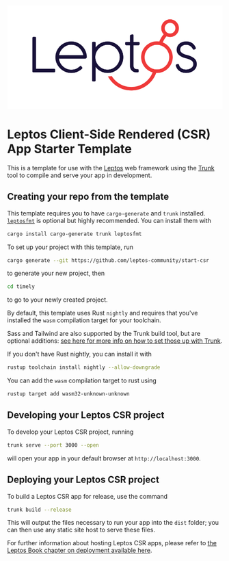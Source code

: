 <picture>
    <source srcset="https://raw.githubusercontent.com/leptos-rs/leptos/main/docs/logos/Leptos_logo_Solid_White.svg" media="(prefers-color-scheme: dark)">
    <img src="https://raw.githubusercontent.com/leptos-rs/leptos/main/docs/logos/Leptos_logo_RGB.svg" alt="Leptos Logo">
</picture>

# Leptos Client-Side Rendered (CSR) App Starter Template

This is a template for use with the [Leptos][Leptos] web framework using the [Trunk][Trunk] tool to compile and serve your app in development.

## Creating your repo from the template

This template requires you to have `cargo-generate` and `trunk` installed. [`leptosfmt`](https://github.com/bram209/leptosfmt) is optional but highly recommended. You can install them with

```sh
cargo install cargo-generate trunk leptosfmt
```


To set up your project with this template, run

```sh
cargo generate --git https://github.com/leptos-community/start-csr
```

to generate your new project, then

```sh
cd timely
```

to go to your newly created project.

By default, this template uses Rust `nightly` and requires that you've installed the `wasm` compilation target for your toolchain.


Sass and Tailwind are also supported by the Trunk build tool, but are optional additions: [see here for more info on how to set those up with Trunk][Trunk-instructions].


If you don't have Rust nightly, you can install it with
```sh
rustup toolchain install nightly --allow-downgrade
```

You can add the `wasm` compilation target to rust using
```sh
rustup target add wasm32-unknown-unknown
```


## Developing your Leptos CSR project

To develop your Leptos CSR project, running

```sh
trunk serve --port 3000 --open
```

will open your app in your default browser at `http://localhost:3000`.


## Deploying your Leptos CSR project

To build a Leptos CSR app for release, use the command

```sh
trunk build --release
```

This will output the files necessary to run your app into the `dist` folder; you can then use any static site host to serve these files.

For further information about hosting Leptos CSR apps, please refer to [the Leptos Book chapter on deployment available here][deploy-csr].


[Leptos]: https://github.com/leptos-rs/leptos

[Trunk]: https://github.com/trunk-rs/trunk
[Trunk-instructions]: https://trunkrs.dev/assets/

[deploy-csr]: https://book.leptos.dev/deployment/csr.html